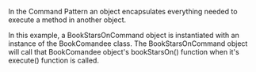 In the Command Pattern an object encapsulates everything needed to execute a method in another object.<br>

In this example, a BookStarsOnCommand object is instantiated with an instance of the BookComandee class. The BookStarsOnCommand object will call that BookComandee object's bookStarsOn() function when it's execute() function is called.<br>
